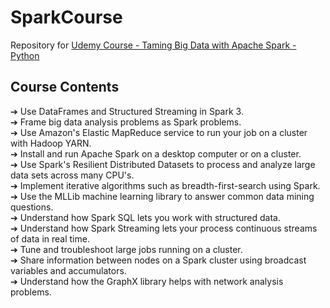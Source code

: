 # SparkCourse
Repository for [Udemy Course - Taming Big Data with Apache Spark - Python](https://www.udemy.com/share/101tRoB0YYdFhaQnw=/)

## Course Contents
➔ Use DataFrames and Structured Streaming in Spark 3.\
➔ Frame big data analysis problems as Spark problems.\
➔ Use Amazon's Elastic MapReduce service to run your job on a cluster with Hadoop YARN.\
➔ Install and run Apache Spark on a desktop computer or on a cluster.\
➔ Use Spark's Resilient Distributed Datasets to process and analyze large data sets across many CPU's.\
➔ Implement iterative algorithms such as breadth-first-search using Spark.\
➔ Use the MLLib machine learning library to answer common data mining questions.\
➔ Understand how Spark SQL lets you work with structured data.\
➔ Understand how Spark Streaming lets your process continuous streams of data in real time.\
➔ Tune and troubleshoot large jobs running on a cluster.\
➔ Share information between nodes on a Spark cluster using broadcast variables and accumulators.\
➔ Understand how the GraphX library helps with network analysis problems.
